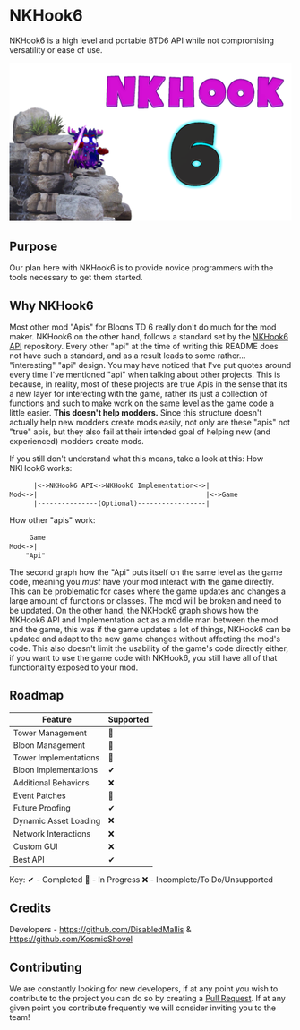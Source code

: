 # NKHook6
NKHook6 is a high level and portable BTD6 API while not compromising versatility or ease of use.

![](https://raw.githubusercontent.com/NKHook/NKHook6/main/NKHook.png)

## Purpose
Our plan here with NKHook6 is to provide novice programmers with the tools necessary to get them started.

## Why NKHook6
Most other mod "Apis" for Bloons TD 6 really don't do much for the mod maker. NKHook6 on the other hand, follows a standard set by the [NKHook6 API](https://github.com/NKHook/NKHook6-API) repository. Every other "api" at the time of writing this README does not have such a standard, and as a result leads to some rather... "interesting" "api" design. You may have noticed that I've put quotes around every time I've mentioned "api" when talking about other projects. This is because, in reality, most of these projects are true Apis in the sense that its a new layer for interecting with the game, rather its just a collection of functions and such to make work on the same level as the game code a little easier. **This doesn't help modders.** Since this structure doesn't actually help new modders create mods easily, not only are these "apis" not "true" apis, but they also fail at their intended goal of helping new (and experienced) modders create mods.

If you still don't understand what this means, take a look at this:
How NKHook6 works:
```
      |<->NKHook6 API<->NKHook6 Implementation<->|
Mod<->|                                          |<->Game
      |---------------(Optional)-----------------|
```
How other "apis" work:
```
     Game
Mod<->|
    "Api"
```

The second graph how the "Api" puts itself on the same level as the game code, meaning you *must* have your mod interact with the game directly. This can be problematic for cases where the game updates and changes a large amount of functions or classes. The mod will be broken and need to be updated. On the other hand, the NKHook6 graph shows how the NKHook6 API and Implementation act as a middle man between the mod and the game, this was if the game updates a lot of things, NKHook6 can be updated and adapt to the new game changes without affecting the mod's code. This also doesn't limit the usability of the game's code directly either, if you want to use the game code with NKHook6, you still have all of that functionality exposed to your mod.

## Roadmap
|Feature|Supported|
|-------|---------|
|Tower Management|🔄|
|Bloon Management|🔄|
|Tower Implementations|🔄|
|Bloon Implementations|✔|
|Additional Behaviors|❌|
|Event Patches|🔄|
|Future Proofing|✔|
|Dynamic Asset Loading|❌|
|Network Interactions|❌|
|Custom GUI|❌|
|Best API|✔|

Key:
✔ - Completed
🔄 - In Progress
❌ - Incomplete/To Do/Unsupported

## Credits
Developers - https://github.com/DisabledMallis & https://github.com/KosmicShovel

## Contributing
We are constantly looking for new developers, if at any point you wish to contribute to the project you can do so by creating a [Pull Request](https://docs.github.com/en/free-pro-team@latest/github/collaborating-with-issues-and-pull-requests/about-pull-requests). If at any given point you contribute frequently we will consider inviting you to the team!
